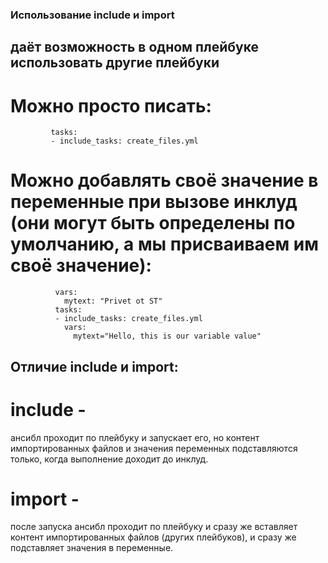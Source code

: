 ### Использование include и import
## даёт возможность в одном плейбуке использовать другие плейбуки

# Можно просто писать: 
             tasks:
             - include_tasks: create_files.yml 

             
# Можно добавлять своё значение  в переменные при вызове инклуд (они могут быть определены по умолчанию, а мы присваиваем им своё значение):
              vars:
                mytext: "Privet ot ST"
              tasks:
              - include_tasks: create_files.yml 
                vars:
                  mytext="Hello, this is our variable value"
  
  
## Отличие include и import:
# include - 
ансибл проходит по плейбуку и запускает его, но контент импортированных файлов и значения переменных 
подставляются только, когда выполнение доходит до инклуд.

# import - 
после запуска ансибл проходит по плейбуку и сразу же вставляет контент импортированных файлов (других плейбуков),
и сразу же подставляет значения в переменные.


  

